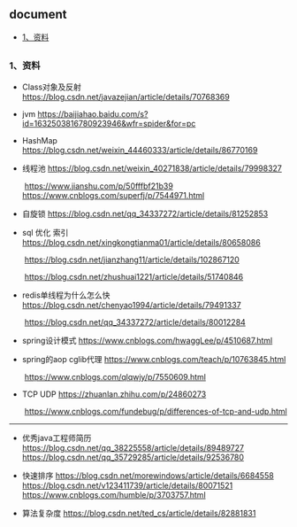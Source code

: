 ## document

*   [1、资料](#document)



 <h2 id="document"></h2>

### 1、资料

- Class对象及反射	 https://blog.csdn.net/javazejian/article/details/70768369

- jvm						   https://baijiahao.baidu.com/s?id=1632503816780923946&wfr=spider&for=pc

- HashMap    		    https://blog.csdn.net/weixin_44460333/article/details/86770169

- 线程池			 https://blog.csdn.net/weixin_40271838/article/details/79998327

  ​                        https://www.jianshu.com/p/50fffbf21b39   				
  ​						https://www.cnblogs.com/superfj/p/7544971.html

- 自旋锁	        https://blog.csdn.net/qq_34337272/article/details/81252853

- sql 优化 索引         	  https://blog.csdn.net/xingkongtianma01/article/details/80658086

  ​									 https://blog.csdn.net/jianzhang11/article/details/102867120

  ​									 https://blog.csdn.net/zhushuai1221/article/details/51740846

- redis单线程为什么怎么快    https://blog.csdn.net/chenyao1994/article/details/79491337   

  ​                                                https://blog.csdn.net/qq_34337272/article/details/80012284

- spring设计模式	             https://www.cnblogs.com/hwaggLee/p/4510687.html

- spring的aop cglib代理	 https://www.cnblogs.com/teach/p/10763845.html   

  ​                                            https://www.cnblogs.com/qlqwjy/p/7550609.html

- TCP UDP   https://zhuanlan.zhihu.com/p/24860273  

  ​			       https://www.cnblogs.com/fundebug/p/differences-of-tcp-and-udp.html



------------



- 优秀java工程师简历
  https://blog.csdn.net/qq_38225558/article/details/89489727
  https://blog.csdn.net/qq_35729285/article/details/92536780

  

- 快速排序
  https://blog.csdn.net/morewindows/article/details/6684558
  https://blog.csdn.net/v123411739/article/details/80071521
  https://www.cnblogs.com/humble/p/3703757.html



- 算法复杂度
  https://blog.csdn.net/ted_cs/article/details/82881831

